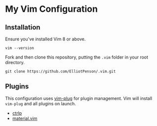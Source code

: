 # My Vim Configuration

## Installation

Ensure you've installed Vim 8 or above.

```
vim --version
```

Fork and then clone this repository, putting the `.vim` folder in your root
directory.

```
git clone https://github.com/ElliotPenson/.vim.git
```

## Plugins

This configuration uses [vim-plug](https://github.com/junegunn/vim-plug) for
plugin management. Vim will install `vim-plug` and all plugins on launch.

* [ctrlp](https://github.com/ctrlpvim/ctrlp.vim)
* [material.vim](https://github.com/kaicataldo/material.vim)
